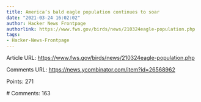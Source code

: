 ```yaml
---
title: America’s bald eagle population continues to soar
date: "2021-03-24 16:02:02"
author: Hacker News Frontpage
authorlink: https://www.fws.gov/birds/news/210324eagle-population.php
tags:
- Hacker-News-Frontpage
---
```


<p>Article URL: <a href="https://www.fws.gov/birds/news/210324eagle-population.php">https://www.fws.gov/birds/news/210324eagle-population.php</a></p>
<p>Comments URL: <a href="https://news.ycombinator.com/item?id=26568962">https://news.ycombinator.com/item?id=26568962</a></p>
<p>Points: 271</p>
<p># Comments: 163</p>
